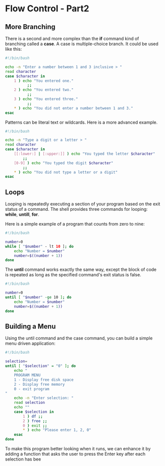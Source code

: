 # Flow Control - Part2
## More Branching
There is a second and more complex than the **if** command kind of branching called a **case**. A case is multiple-choice branch.
It could be used like this:
```bash
#!/bin/bash

echo -n "Enter a number between 1 and 3 inclusive > "
read character
case $character in
	1 ) echo "You entered one."
		  ;;
	2 ) echo "You entered two."
		  ;;
	3 ) echo "You entered three."
		  ;;
	* ) echo "You did not enter a number between 1 and 3."
esac
```
Patterns can be literal text or wildcards. Here is a more advanced example.
```bash
#!/bin/bash

echo -n "Type a digit or a letter > "
read character
case $character in
	[[:lower:] | [:upper:]] ) echo "You typed the letter $character"
		;;
	[0-9] ) echo "You typed the digit $character"
		;;
	* ) echo "You did not type a letter or a digit"
esac
```

## Loops
Looping is repeatedly executing a section of your program based on the exit status of a command. The shell provides three commands for looping: **while**, **untill**, **for**.

Here is a simple example of a program that counts from zero to nine:
```bash
#!/bin/bash

number=0
while [ "$number" - lt 10 ]; do
	echo "Number = $number"
	number=$((number + 1))
done
```

The **until** command works exactly the same way, except the block of code is repeated as long as the specified command's exit status is false.
```bash
#!/bin/bash

number=0
until [ "$number" -ge 10 ]; do
	echo "Number = $number"
	number=$((number + 1))
done
```

## Building a Menu
Using the until command and the case command, you can build a simple menu driven application:
```bash
#!/bin/bash

selection=
until [ "$selection" = "0" ]; do
	echo "
	PROGRAM MENU
	1 - Display free disk space
	2 - Display free memory
	0 - exit program
"
	echo -n "Enter selection: "
	read selection
	echo ""
	case $selection in
		1 ) df ;;
		2 ) free ;;
		0 ) exit ;;
		* ) echo "Please enter 1, 2, 0"
	esac
done
```
To make this program better looking when it runs, we can enhance it by adding a function that asks the user to press the Enter key after each selection has bee
<!--stackedit_data:
eyJoaXN0b3J5IjpbMjAyNTIwOTg2NF19
-->